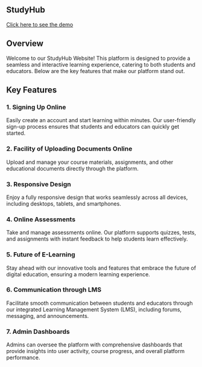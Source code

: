 

## StudyHub

[Click here to see the demo](https://poetic-moxie-8fc66d.netlify.app/)

## Overview

Welcome to our StudyHub Website! This platform is designed to provide a seamless and interactive learning experience, catering to both students and educators. Below are the key features that make our platform stand out.

## Key Features

### 1. Signing Up Online
Easily create an account and start learning within minutes. Our user-friendly sign-up process ensures that students and educators can quickly get started.

### 2. Facility of Uploading Documents Online
Upload and manage your course materials, assignments, and other educational documents directly through the platform.

### 3. Responsive Design
Enjoy a fully responsive design that works seamlessly across all devices, including desktops, tablets, and smartphones.

### 4. Online Assessments
Take and manage assessments online. Our platform supports quizzes, tests, and assignments with instant feedback to help students learn effectively.

### 5. Future of E-Learning
Stay ahead with our innovative tools and features that embrace the future of digital education, ensuring a modern learning experience.

### 6. Communication through LMS
Facilitate smooth communication between students and educators through our integrated Learning Management System (LMS), including forums, messaging, and announcements.

### 7. Admin Dashboards
Admins can oversee the platform with comprehensive dashboards that provide insights into user activity, course progress, and overall platform performance.



